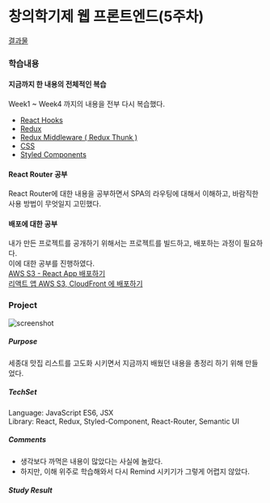 # 창의학기제 웹 프론트엔드(5주차)

[결과물](http://sejong-fancy-food.s3-website.ap-northeast-2.amazonaws.com/)

### 학습내용
#### 지금까지 한 내용의 전체적인 복습   
Week1 ~ Week4 까지의 내용을 전부 다시 복습했다.  

- [React Hooks](https://react.vlpt.us/)   
- [Redux](https://react.vlpt.us/redux/)   
- [Redux Middleware ( Redux Thunk ) ](https://react.vlpt.us/redux-middleware/)  
- [CSS](../week4/week4.md)   
- [Styled Components](https://styled-components.com/)   

#### React Router 공부   
React Router에 대한 내용을 공부하면서 SPA의 라우팅에 대해서 이해하고, 바람직한 사용 방법이 무엇일지 고민했다.   

#### 배포에 대한 공부   
내가 만든 프로젝트를 공개하기 위해서는 프로젝트를 빌드하고, 배포하는 과정이 필요하다.   
이에 대한 공부를 진행하였다.   
[AWS S3 - React App 배포하기](https://youwaytogo.tistory.com/58)   
[리액트 앱 AWS S3, CloudFront 에 배포하기](https://react-etc.vlpt.us/08.deploy-s3.html)

### Project   
![screenshot](https://user-images.githubusercontent.com/52201658/79628646-c8530300-817d-11ea-8b89-0d161c53bcc8.png)


##### Purpose   
세종대 맛집 리스트를 고도화 시키면서 지금까지 배웠던 내용을 총정리 하기 위해 만들었다.   

##### TechSet
Language: JavaScript ES6, JSX   
Library: React, Redux, Styled-Component, React-Router, Semantic UI   

##### Comments   
- 생각보다 까먹은 내용이 많았다는 사실에 놀랐다.   
- 하지만, 이해 위주로 학습해와서 다시 Remind 시키기가 그렇게 어렵지 않았다.   


##### Study Result

